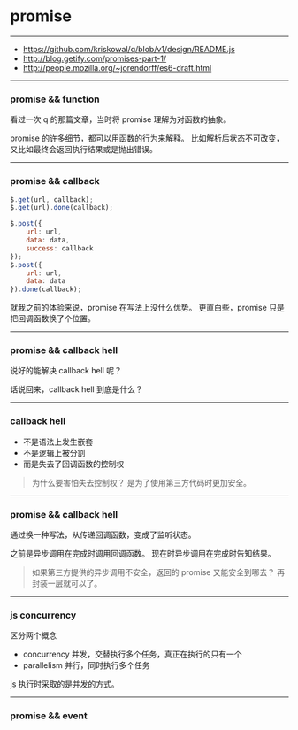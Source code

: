 # promise

---

+ https://github.com/kriskowal/q/blob/v1/design/README.js
+ http://blog.getify.com/promises-part-1/
+ http://people.mozilla.org/~jorendorff/es6-draft.html

---

### promise && function

看过一次 q 的那篇文章，当时将 promise 理解为对函数的抽象。

promise 的许多细节，都可以用函数的行为来解释。
比如解析后状态不可改变，又比如最终会返回执行结果或是抛出错误。

---

### promise && callback

```js
$.get(url, callback);
$.get(url).done(callback);

$.post({
    url: url,
    data: data,
    success: callback
});
$.post({
    url: url,
    data: data
}).done(callback);
```

就我之前的体验来说，promise 在写法上没什么优势。
更直白些，promise 只是把回调函数换了个位置。

---

### promise && callback hell

说好的能解决 callback hell 呢？

话说回来，callback hell 到底是什么？

---

### callback hell

+ 不是语法上发生嵌套
+ 不是逻辑上被分割
+ 而是失去了回调函数的控制权

> 为什么要害怕失去控制权？
> 是为了使用第三方代码时更加安全。

---

### promise && callback hell

通过换一种写法，从传递回调函数，变成了监听状态。

之前是异步调用在完成时调用回调函数。
现在时异步调用在完成时告知结果。

> 如果第三方提供的异步调用不安全，返回的 promise 又能安全到哪去？
> 再封装一层就可以了。

---

### js concurrency

区分两个概念

+ concurrency 并发，交替执行多个任务，真正在执行的只有一个
+ parallelism 并行，同时执行多个任务

js 执行时采取的是并发的方式。

---

### promise && event
